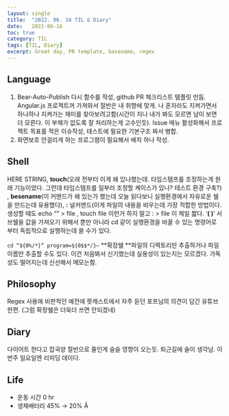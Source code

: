 ```yaml
---
layout:	single
title:	"2022. 06. 16 TIL & Diary"
date:	2022-06-16
toc: true
category: TIL
tags: [TIL, Diary]
excerpt: Great day, PR template, basename, regex
---
```

## Language  
1. Bear-Auto-Publish 다시 함수를 작성, github PR 체크리스트 템플릿 만듬. Angular.js 프로젝트꺼 가져와서 절반은 내 취향에 맞게. 나 혼자라도 지켜가면서 하나하나 지켜가는 재미를 찾아보려고함(시간이 지나 내가 봐도 모르면 남이 보면 더 모른다. 이 부채가 없도록 잘 처리하는게 고수인듯). Issue 메뉴 활성화해서 프로젝트 목표를 적은 이슈작성, 테스트에 필요한 기본구조 짜서 병합.
2. 화면보호 안걸리게 하는 프로그램이 필요해서 배치 하나 작성.

## Shell  
HERE STRING, **touch**(오래 전부터 이게 왜 있나했는데. 타임스탬프를 조정하는게 원래 기능이었다. 그런데 타임스탬프를 일부러 조정할 케이스가 있나? 테스트 환경 구축?) , **besename**(이 커맨드가 왜 있는가 했는데 오늘 읽다보니 실행환경에서 자유로운 쉘을 만드는데 유용했다), **:** 널커맨드(이게 파일의 내용을 비우는데 가장 적합한 방법이다. 생성할 때도 echo “” > file , touch file 이런거 하지 말고 : > file 이 제일 짧다. ‘**( )**’ 서브쉘을 값을 가져오기 위해서 뿐만 아니라 cd 같이 실행환경을 바꿀 수 있는 명령어로 부터 독립적으로 실행하는데 쓸 수가 있다.

`cd “${0%/*}” program=${0$$*/}—` **확장쉘 **파일의 디렉토리만 추출하거나 파일이름만 추출할 수도 있다. 이건 처음봐서 신기했는데 실용성이 있는지는 모르겠다. 가독성도 떨어지는데 신선해서 메모는함.

## Philosophy  
Regex 사용에 비판적인 예전에 팟캐스트에서 자주 듣던 포프님의 의견이 담긴 유튜브한편. (그럼 확장쉘은 더욱더 쓰면 안되겠네)

## Diary  
다이어트 한다고 잡곡양 절반으로 줄인게 슬슬 영향이 오는듯. 퇴근길에 술이 생각남. 이번주 일요일엔 리피딩 데이다.

## Life  
* 운동 시간 0 hr
* 생체배터리 45% → 20%
  Â